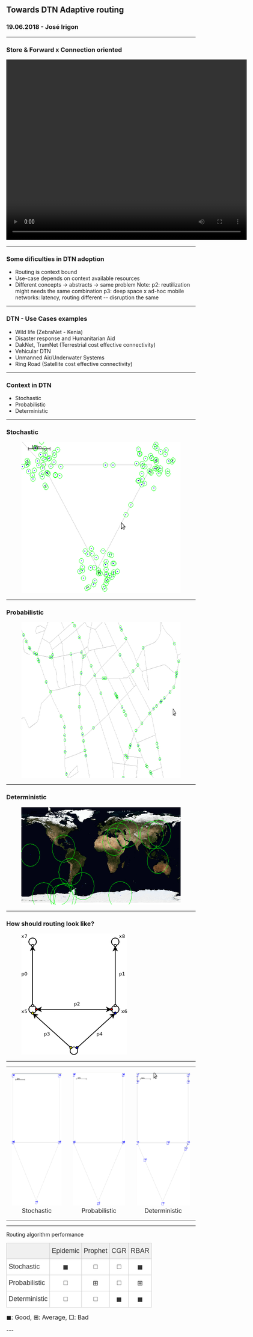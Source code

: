 <style type='text/css'>
figcaption {
  font-size: 50%;
}
  .paragraph1 {
    font-size: 18px;
  }
  .paragraph2 {
    font-size: 13px;
  }
  .paragraph3 {
    font-size: 10px;
  }
.tg  {border-collapse:collapse;border-spacing:0;border-color:#ccc;}
.tg td{font-family:Arial, sans-serif;font-size:18px;padding:10px 5px;border-style:solid;border-width:1px;overflow:hidden;word-break:normal;border-color:#ccc;color:#333;background-color:#fff;}
.tg th{font-family:Arial, sans-serif;font-size:18px;font-weight:normal;padding:10px 5px;border-style:solid;border-width:1px;overflow:hidden;word-break:normal;border-color:#ccc;color:#333;background-color:#f0f0f0;}
.tg .tg-baqh{text-align:center;vertical-align:top}
.tg .tg-yw4l{vertical-align:top}
</style>

## Towards DTN Adaptive routing

### 19.06.2018 - José Irigon

---

### Store & Forward x Connection oriented 

<video width="640" height="480" controls>
  <source src="https://raw.githubusercontent.com/irigon/ASiCS_presentation/master/videos/dtn.mp4" type="video/mp4">
Your browser does not support the video tag.
</video>

---

### Some dificulties in DTN adoption

 - Routing is context bound
 - Use-case depends on context available resources
 - Different concepts &#8594; abstracts &#8594; same problem 
Note: 
p2: reutilization might needs the same combination
p3: deep space x ad-hoc mobile networks: latency, routing different -- disruption the same

---

### DTN - Use Cases examples

- Wild life (ZebraNet - Kenia)
- Disaster response and Humanitarian Aid
- DakNet, TramNet (Terrestrial cost effective connectivity)
- Vehicular DTN
- Unmanned Air/Underwater Systems
- Ring Road (Satellite cost effective connectivity)

---

### Context in DTN

- Stochastic
- Probabilistic
- Deterministic

---

### Stochastic 

<figure>
<img src="https://raw.githubusercontent.com/irigon/ASiCS_presentation/master/figures/3-shows.gif" alt= "3 room party" width="464" height="403">
</figure>

---

### Probabilistic 

<figure>
<img src="https://raw.githubusercontent.com/irigon/ASiCS_presentation/master/figures/shortestpath.gif" alt= "cars" width="624" height="415">
</figure>


---

### Deterministic 

<figure>
<img src="https://raw.githubusercontent.com/irigon/ASiCS_presentation/master/figures/worldMap-deterministicMove.gif" alt= "satelites" width="504" height="259">
</figure>

---


### How should routing look like?

<figure>
<img src="https://raw.githubusercontent.com/irigon/ASiCS_presentation/master/figures/Scenario-simple.png" alt= "simple" width="281" height="323">
</figure>

---

<div id="image-table">
<table>
<tr>
<td style="padding:15px">
<img src="https://raw.githubusercontent.com/irigon/ASiCS_presentation/master/figures/Stochastic.gif" alt= "Stochastic" width="190" height="354">
<figcaption style="font-size: medium; text-align: center;">Stochastic</figcaption>
</td>
<td style="padding:15px">
<img src="https://raw.githubusercontent.com/irigon/ASiCS_presentation/master/figures/Probabilistic.gif" alt= "Probabilistic" width="190" height="354">

<figcaption style="font-size: medium; text-align: center;">Probabilistic</figcaption>
</td>
<td style="padding:15px">
<img src="https://raw.githubusercontent.com/irigon/ASiCS_presentation/master/figures/Deterministic.gif" alt= "Deterministic" width="190" height="354">
<figcaption style="font-size: medium; text-align: center;">Deterministic</figcaption>
</td>
</tr>
</table>
</div>

---

Routing algorithm performance

<table class="tg">
<tr>
<th class="tg-yw4l"></th>
<th class="tg-yw4l">Epidemic</th>
<th class="tg-yw4l">Prophet</th>
<th class="tg-yw4l">CGR</th>
<th class="tg-yw4l">RBAR</th>
</tr>
<tr>
<td class="tg-yw4l">Stochastic</td>
<td class="tg-baqh">&#9724;</td>
<td class="tg-baqh">&#9633;</td>
<td class="tg-baqh">&#9633;</td>
<td class="tg-baqh">&#9724;</td>
</tr>
<tr>
<td class="tg-yw4l">Probabilistic</td>
<td class="tg-baqh">&#9633;</td>
<td class="tg-baqh">&#8862;</td>
<td class="tg-baqh">&#9633;</td>
<td class="tg-baqh">&#8862;</td>
</tr>
<tr style="border-bottom: 1px solid #ccc">
<td class="tg-yw4l">Deterministic</td>
<td class="tg-baqh">&#9633;</td>
<td class="tg-baqh">&#9633;</td>
<td class="tg-baqh">&#9724;</td>
<td class="tg-baqh">&#9724;</td>
</tr>
</table>
<p style="font-size: 16px">&#9724;</span>: Good, &#8862;: Average, &#9633;: Bad </p>
---



